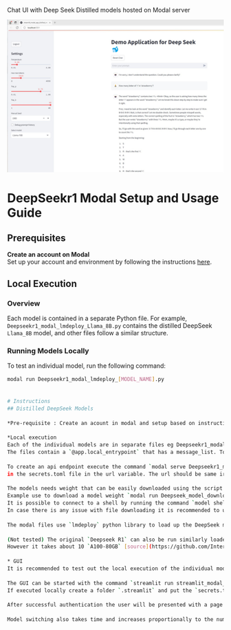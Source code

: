 Chat UI with Deep Seek Distilled models hosted on Modal server

[![Watch the video](Videos/DeepSeekDistilledScreenshot.jpg)](Videos/DemoDeepSeekDistilled.mp4)

# DeepSeekr1 Modal Setup and Usage Guide

## Prerequisites
**Create an account on Modal**  
   Set up your account and environment by following the instructions [here](https://modal.com/docs/guide).

## Local Execution

### Overview
Each model is contained in a separate Python file. For example, `Deepseekr1_modal_lmdeploy_Llama_8B.py` contains the distilled DeepSeek `Llama_8B` model, and other files follow a similar structure.

### Running Models Locally
To test an individual model, run the following command:
```bash
modal run Deepseekr1_modal_lmdeploy_[MODEL_NAME].py


# Instructions
## Distilled DeepSeek Models

*Pre-requisite : Create an acount in modal and setup based on instructions [here](https://modal.com/docs/guide)

*Local execution
Each of the individual models are in separate files eg Deepseekr1_modal_lmdeploy_Llama_8B.py contains the distilled Depseek `Llama_8B` model and have simialr structure.
The files contain a `@app.local_entrypoint` that has a message_list. To test out the indiviudal files one can simply do `modal run Deepseekr1_modal_lmdeploy_[MODEL_NAME].py`

To create an api endpoint execute the command `modal serve Deepseekr1_modal_lmdeploy_[MODEL_NAME].py`. Note the url created on the terminal when executing this command which should be put
in the secrets.toml file in the url variable. The url should be same irresepective of the model being started.

The models needs weight that can be easily downloaded using the script `DeepSeek_model_download.py`. The distilled models are stored in a persistent volume mapped to `/models/DeepSeek-model`
Example use to download a model weight `modal run Deepseek_model_download.py::download_model_to_image --hfrepoid deepseek-ai/DeepSeek-R1-Distill-Qwen-32B `
It is possible to connect to a shell by running the command `model shell Deepseek_model_download.py::download_model_to_image` and then navigating using linux commands to monitor the files
In case there is any issue with file downloading it is recommended to use the shell command, start python and use the proper path and `snapshot_download` command to finish the download

The modal files use `lmdeploy` python library to load up the DeepSeek models and this is needed on the cliend side as well.

(Not tested) The original `Deepseek R1` can also be run similarly loaded up using the script `Deepseekr1_modal_lmdeploy_670B.py` after having downloaded the weights using the script `DeepSeek_model_download.py`.
However it takes about 10 `A100-80GB` [source](https://github.com/InternLM/lmdeploy/issues/2960) to load up the model in `fp8` format and sepcial permission from `modal` is needed to have access to that many GPUs. However if on any other platform/server there is same amount of GPU resource available then one can try it out. 

* GUI
It is recommended to test out the local execution of the individual model files before trying out the GUI

The GUI can be started with the command `streamlit run streamlit_modal_app_distilled_models.py`. A `secrets.toml` file as shown in sample needs to be created with credentials for authentication purpose.
If executed locally create a folder `.streamlit` and put the `secrets.toml` there and if deployed on streamlit community cloud then it will need to be entered in the secrets.

After successful authentication the user will be presented with a page to enter a prompt, with some default parameters and make a query and Llama_8b will start automatically. No need to separately run modal scripts. The user request on the first time takes a bit of time to load up the model by `lmdeploy` script but subsequent requests takes less time. Although the `lmdeploy` engine shuts down after a bit of inactivity.

Model switching also takes time and increases proportionally to the number of parameters in the model. Increasing the number of new tokens is recomended if chat is going on too long and generally the models respond with a lot of text indicating the thinking process.


